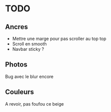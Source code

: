 # TODO

## Ancres

- Mettre une marge pour pas scroller au top top
- Scroll en smooth
- Navbar sticky ? 

## Photos

Bug avec le blur encore

## Couleurs

A revoir, pas foufou ce beige

